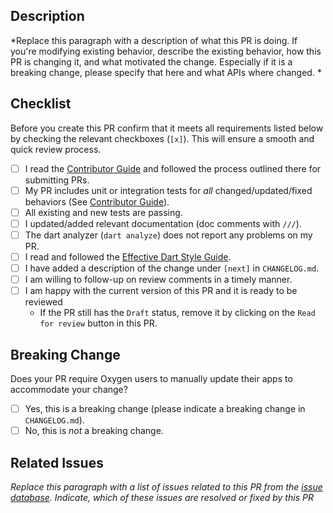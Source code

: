 ## Description

*Replace this paragraph with a description of what this PR is doing. If you're modifying existing behavior, describe the existing behavior, how this PR is changing it, and what motivated the change. Especially if it is a breaking change, please specify that here and what APIs where changed. *

## Checklist

Before you create this PR confirm that it meets all requirements listed below by checking the relevant checkboxes (`[x]`). This will ensure a smooth and quick review process.

- [ ] I read the [Contributor Guide] and followed the process outlined there for submitting PRs.
- [ ] My PR includes unit or integration tests for *all* changed/updated/fixed behaviors (See [Contributor Guide]).
- [ ] All existing and new tests are passing.
- [ ] I updated/added relevant documentation (doc comments with `///`).
- [ ] The dart analyzer (`dart analyze`) does not report any problems on my PR.
- [ ] I read and followed the [Effective Dart Style Guide].
- [ ] I have added a description of the change under `[next]` in `CHANGELOG.md`.
- [ ] I am willing to follow-up on review comments in a timely manner.
- [ ] I am happy with the current version of this PR and it is ready to be reviewed
  - If the PR still has the `Draft` status, remove it by clicking on the `Read for review` button in this PR.

## Breaking Change

Does your PR require Oxygen users to manually update their apps to accommodate your change?

- [ ] Yes, this is a breaking change (please indicate a breaking change in `CHANGELOG.md`).
- [ ] No, this is *not* a breaking change.

## Related Issues

*Replace this paragraph with a list of issues related to this PR from the [issue database]. Indicate, which of these issues are resolved or fixed by this PR*

<!-- Links -->
[issue database]: https://github.com/flame-engine/oxygen/issues
[Contributor Guide]: https://github.com/flame-engine/oxygen/blob/master/CONTRIBUTING.md
[Effective Dart Style Guide]: https://dart.dev/guides/language/effective-dart/style
[pub versioning philosophy]: https://www.dartlang.org/tools/pub/versioning